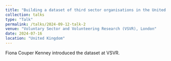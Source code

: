 ```yaml
---
title: "Building a dataset of third sector organisations in the United Kingdom"
collection: talks
type: "Talk"
permalink: /talks/2024-09-12-talk-2
venue: "Voluntary Sector and Volunteering Research (VSVR), London"
date: 2024-07-16
location: "United Kingdom"
---
```


Fiona Couper Kenney introduced the dataset at VSVR.
